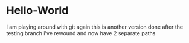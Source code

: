 Hello-World
===========
I am playing around with git again
this is another version done after the testing branch
i've rewound and now have 2 separate paths